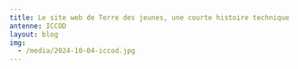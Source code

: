 ```yaml
---
title: Le site web de Terre des jeunes, une courte histoire technique
antenne: ICCOD
layout: blog
img:
  - /media/2024-10-04-iccod.jpg
---
```

